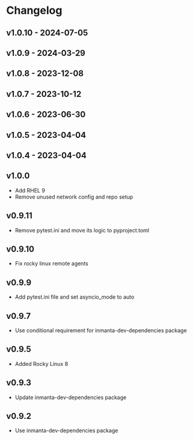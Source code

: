 # Changelog

## v1.0.10 - 2024-07-05


## v1.0.9 - 2024-03-29


## v1.0.8 - 2023-12-08


## v1.0.7 - 2023-10-12


## v1.0.6 - 2023-06-30


## v1.0.5 - 2023-04-04


## v1.0.4 - 2023-04-04


## v1.0.0
- Add RHEL 9
- Remove unused network config and repo setup

## v0.9.11
- Remove pytest.ini and move its logic to pyproject.toml

## v0.9.10
- Fix rocky linux remote agents

## v0.9.9
- Add pytest.ini file and set asyncio_mode to auto

## v0.9.7
- Use conditional requirement for inmanta-dev-dependencies package

## v0.9.5
- Added Rocky Linux 8

## v0.9.3
- Update inmanta-dev-dependencies package

## v0.9.2
- Use inmanta-dev-dependencies package
